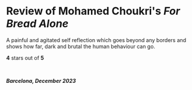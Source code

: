 &nbsp;

# Review of Mohamed Choukri's _For Bread Alone_

A painful and agitated self reflection which goes beyond any borders and shows how far, dark and brutal the human behaviour can go.

**4** stars out of **5**

&nbsp;

***Barcelona, December 2023*** 
